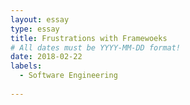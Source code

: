 ```yaml
---
layout: essay
type: essay
title: Frustrations with Framewoeks
# All dates must be YYYY-MM-DD format!
date: 2018-02-22
labels:
  - Software Engineering
  
---
```

